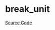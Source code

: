 # break_unit

[Source Code](https://github.com/software-mansion/cairo-lint/tree/main/crates/cairo-lint-core/src/lints/breaks.rs#L15)

